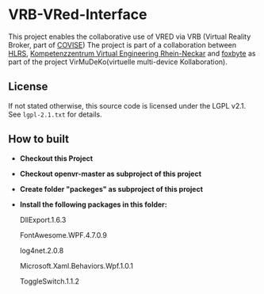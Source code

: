 VRB-VRed-Interface
====================
This project enables the collaborative use of VRED via VRB (Virtual Reality Broker, part of [COVISE][1])
The project is part of a collaboration between [HLRS][2], [Kompetenzzentrum Virtual Engineering Rhein-Neckar][3] and [foxbyte][4] as part of the project VirMuDeKo(virtuelle multi-device Kollaboration).
 

License
-------

If not stated otherwise, this source code is licensed under the LGPL v2.1. See `lgpl-2.1.txt` for
details.


How to built
-------

- **Checkout this Project**
- **Checkout openvr-master as subproject of this project**
- **Create folder "packeges" as subproject of this project**
- **Install the following packages in this folder:**

	DllExport.1.6.3
	
	FontAwesome.WPF.4.7.0.9
	
	log4net.2.0.8
	
	Microsoft.Xaml.Behaviors.Wpf.1.0.1
	
	ToggleSwitch.1.1.2

[1]: https://github.com/hlrs-vis/covise
[2]: http://hlrs.de/home/
[3]: http://www.kve-rn.de/more/KVE
[4]: https://foxbyte.de/